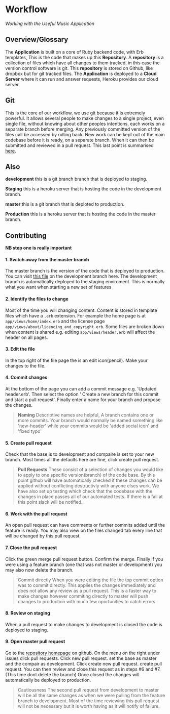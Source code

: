 # Workflow
*Working with the Useful Music Application*

## Overview/Glossary

The **Application** is built on a core of Ruby backend code, with Erb templates, This is the code that makes up this **Repository**. A **repository** is a collection of files which have all changes to them tracked, in this case the version control software is git. This **repository** is stored on Github, like dropbox but for git tracked files. The **Application** is deployed to a **Cloud Server** where it can run and answer requests, Heroku provides our cloud server.

## Git
This is the core of our workflow, we use git because it is extremely powerful. It allows several people to make changes to a single project, even single file, without knowing about other peoples intentions, each works on a separate branch before merging. Any previously committed version of the files call be accessed by rolling back. New work can be kept out of the main codebase before it is ready, on a separate branch. When it can then be submitted and reviewed in a pull request. This last point is summarised [here](https://guides.github.com/introduction/flow/).

## Also
**development** this is a git branch branch that is deployed to staging.

**Staging** this is a heroku server that is hosting the code in the development branch.

**master** this is a git branch that is deploted to production.

**Production** this is a heroku server that is hosting the code in the master branch.

## Contributing

**NB step one is really important**

#### 1. Switch away from the master branch
The master branch is the version of the code that is deployed to production. You can visit [this file]() on the development branch here. The development branch is automatically deployed to the staging enviroment. This is normally what you want when starting a new set of features

#### 2. Identify the files to change
Most of the time you will changing content. Content is stored in template files which have a `.erb` extension. For example the home page is at `app/views/home/index.erb` and the license page `app/views/about/licencing_and_copyright.erb`. Some files are broken down when content is shared e.g. editing `app/views/header.erb` will affect the header on all pages.

#### 3. Edit the file
In the top right of the file page the is an edit icon(pencil). Make your changes to the file.

#### 4. Commit changes
At the bottom of the page you can add a commit message e.g. 'Updated header.erb'. Then select the option ' Create a new branch for this commit and start a pull request'. Finally enter a name for your branch and propose the changes.

> **Naming**
> Descriptive names are helpful, A branch contains one or more commits. Your branch would normally be named something like 'new-header' while your commits would be 'added social icon' and 'fixed typo'

#### 5. Create pull request
Check that the base is to development and compaire is set to your new branch. Most times all the defaults here are fine, click create pull request.

> **Pull Requests**
> These consist of a selection of changes you would like to apply to one specific version(branch) of the code base. By this point github will have automatically checked if these changes can be applied without conflicting destructivly with anyone elses work. We have also set up testing which check that the codebase with the changes in place passes all of our automated tests. If there is a fail at this point slack will be notified.

#### 6. Work with the pull request
An open pull request can have comments or further commits added until the feature is ready. You may also view on the files changed tab every line that will be changed by this pull request.

#### 7. Close the pull request
Click the green merge pull request button. Confirm the merge. Finally if you were using a feature branch (one that was not master or development) you may also now delete the branch.

> Commit directly
> When you were editing the file the top commit option was to commit directly. This applies the changes immediately and does not allow any review as a pull request. This is a faster way to make changes however commiting directly to master will push changes to production with much few oportunities to catch errors.

#### 8. Review on staging
When a pull request to make changes to development is closed the code is deployed to staging.

#### 9. Open master pull request
Go to the [repository homepage](https://github.com/CrowdHailer/useful-music) on github. On the menu on the right under issues click pull requests. Click new pull request. set the base as master and the compair as development. Click create new pull request. create pull request. You can then review and close this request as in steps #6 and #7. (This time dont delete the branch) Once closed the changes will automatically be deployed to production.

> Cautiousness
> The second pull request from development to master will be all the same changes as when we were pulling from the feature branch to development. Most of the time reviewing this pull request will not be necessary but it is worth having as it will notify of failure.
